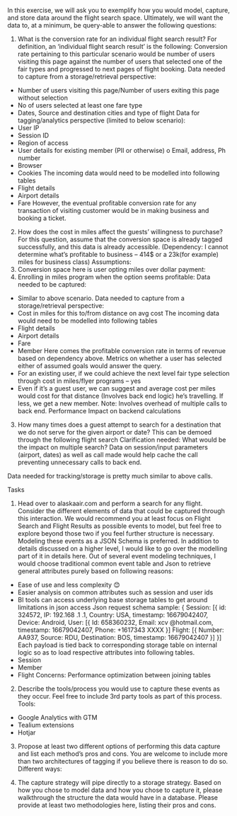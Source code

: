 In this exercise, we will ask you to exemplify how you would model, capture, and store data around the flight search space. Ultimately, we will want the data to, at a minimum, be query-able to answer the following questions:
1.	What is the conversion rate for an individual flight search result? For definition, an ‘individual flight search result’ is the following:
Conversion rate pertaining to this particular scenario would be number of users visiting this page against the number of users that selected one of the fair types and progressed to next pages of flight booking. 
Data needed to capture from a storage/retrieval perspective:
- Number of users visiting this page/Number of users exiting this page without selection
- No of users selected at least one fare type
- Dates, Source and destination cities and type of flight
Data for tagging/analytics perspective (limited to below scenario):
-	User IP
-	Session ID
-	Region of access
-	User details for existing member (PII or otherwise)
o	Email, address, Ph number
-	Browser
-	Cookies
The incoming data would need to be modelled into following tables 
-	Flight details
-	Airport details
-	Fare
However, the eventual profitable conversion rate for any transaction of visiting customer would be in making business and booking a ticket.
 
2.	How does the cost in miles affect the guests’ willingness to purchase? For this question, assume that the conversion space is already tagged successfully, and this data is already accessible.
(Dependency: I cannot determine what’s profitable to business – 414$ or a 23k(for example) miles for business class)
Assumptions:
1.	Conversion space here is user opting miles over dollar payment:
2.	Enrolling in miles program when the option seems profitable:
Data needed to be captured:
-	Similar to above scenario.
Data needed to capture from a storage/retrieval perspective:
-	Cost in miles for this to/from distance on avg cost
The incoming data would need to be modelled into following tables 
-	Flight details
-	Airport details
-	Fare 
-	Member
Here comes the profitable conversion rate in terms of revenue based on dependency above.
Metrics on whether a user has selected either of assumed goals would answer the query.
-	For an existing user, if we could achieve the next level fair type selection through cost in miles/flyer programs – yes
-	Even if it’s a guest user, we can suggest and average cost per miles would cost for that distance (Involves back end logic) he’s travelling. If less, we get a new member.
Note:
Involves overhead of multiple calls to back end.
Performance Impact on backend calculations

3.	How many times does a guest attempt to search for a destination that we do not serve for the given airport or date? This can be demoed through the following flight search
Clarification needed: What would be the impact on multiple search?
Data on session/input parameters (airport, dates) as well as call made would help cache the call preventing unnecessary calls to back end.

Data needed for tracking/storage is pretty much similar to above calls.
 

Tasks
1.	Head over to alaskaair.com and perform a search for any flight. Consider the different elements of data that could be captured through this interaction. We would recommend you at least focus on Flight Search and Flight Results as possible events to model, but feel free to explore beyond those two if you feel further structure is necessary. Modeling these events as a JSON Schema is preferred.
In addition to details discussed on a higher level, I would like to go over the modelling part of it in details here.
Out of several event modeling techniques, I would choose traditional common event table and Json to retrieve general attributes purely based on following reasons:
-	Ease of use and less complexity 😊
-	Easier analysis on common attributes such as session and user ids
-	BI tools can access underlying base storage tables to get around limitations in json access
Json request schema sample:
{
	Session: [{
		id: 324572,
		IP: 192.168 .1 .1,
		Country: USA,
		timestamp: 16679042407,
		Device: Android,
		User: [{
			Id: 658360232,
			Email: xcv @hotmail.com,
			timestamp: 16679042407,
			Phone: +1617343 XXXX
		}]
		Flight: [{
			Number: AA937,
			Source: RDU,
			Destination: BOS,
			timestamp: 16679042407
		}]
	}]
Each payload is tied back to corresponding storage table on internal logic so as to load respective attributes into following tables.
-	Session
-	Member
-	Flight
Concerns:
Performance optimization between joining tables 
2.	Describe the tools/process you would use to capture these events as they occur. Feel free to include 3rd party tools as part of this process. 
Tools:
-	Google Analytics with GTM
-	Tealium extensions
-	Hotjar
3.	Propose at least two different options of performing this data capture and list each method’s pros and cons. You are welcome to include more than two architectures of tagging if you believe there is reason to do so.
Different ways:
 
4.	The capture strategy will pipe directly to a storage strategy. Based on how you chose to model data and how you chose to capture it, please walkthrough the structure the data would have in a database. Please provide at least two methodologies here, listing their pros and cons.
